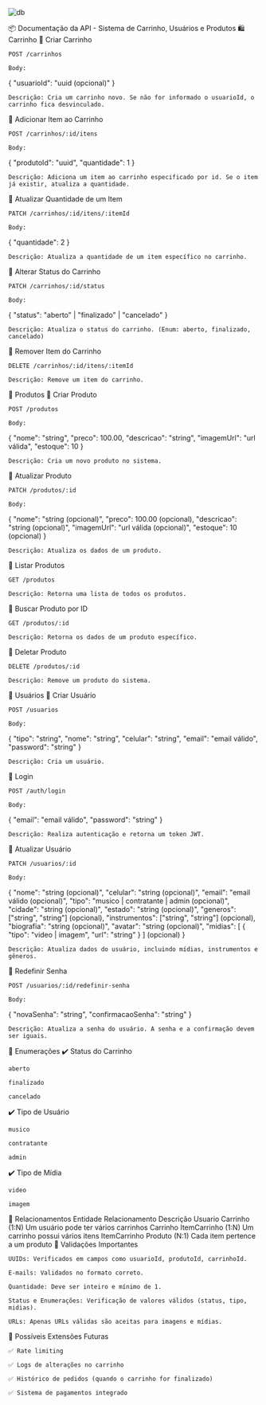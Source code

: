 
![db](https://github.com/user-attachments/assets/7091c453-d510-461d-a57c-3db98ab54a12)

📦 Documentação da API - Sistema de Carrinho, Usuários e Produtos
🛍️ Carrinho
🔸 Criar Carrinho

    POST /carrinhos

    Body:

{
  "usuarioId": "uuid (opcional)"
}

    Descrição: Cria um carrinho novo. Se não for informado o usuarioId, o carrinho fica desvinculado.

🔸 Adicionar Item ao Carrinho

    POST /carrinhos/:id/itens

    Body:

{
  "produtoId": "uuid",
  "quantidade": 1
}

    Descrição: Adiciona um item ao carrinho especificado por id. Se o item já existir, atualiza a quantidade.

🔸 Atualizar Quantidade de um Item

    PATCH /carrinhos/:id/itens/:itemId

    Body:

{
  "quantidade": 2
}

    Descrição: Atualiza a quantidade de um item específico no carrinho.

🔸 Alterar Status do Carrinho

    PATCH /carrinhos/:id/status

    Body:

{
  "status": "aberto" | "finalizado" | "cancelado"
}

    Descrição: Atualiza o status do carrinho. (Enum: aberto, finalizado, cancelado)

🔸 Remover Item do Carrinho

    DELETE /carrinhos/:id/itens/:itemId

    Descrição: Remove um item do carrinho.

🛒 Produtos
🔸 Criar Produto

    POST /produtos

    Body:

{
  "nome": "string",
  "preco": 100.00,
  "descricao": "string",
  "imagemUrl": "url válida",
  "estoque": 10
}

    Descrição: Cria um novo produto no sistema.

🔸 Atualizar Produto

    PATCH /produtos/:id

    Body:

{
  "nome": "string (opcional)",
  "preco": 100.00 (opcional),
  "descricao": "string (opcional)",
  "imagemUrl": "url válida (opcional)",
  "estoque": 10 (opcional)
}

    Descrição: Atualiza os dados de um produto.

🔸 Listar Produtos

    GET /produtos

    Descrição: Retorna uma lista de todos os produtos.

🔸 Buscar Produto por ID

    GET /produtos/:id

    Descrição: Retorna os dados de um produto específico.

🔸 Deletar Produto

    DELETE /produtos/:id

    Descrição: Remove um produto do sistema.

👤 Usuários
🔸 Criar Usuário

    POST /usuarios

    Body:

{
  "tipo": "string",
  "nome": "string",
  "celular": "string",
  "email": "email válido",
  "password": "string"
}

    Descrição: Cria um usuário.

🔸 Login

    POST /auth/login

    Body:

{
  "email": "email válido",
  "password": "string"
}

    Descrição: Realiza autenticação e retorna um token JWT.

🔸 Atualizar Usuário

    PATCH /usuarios/:id

    Body:

{
  "nome": "string (opcional)",
  "celular": "string (opcional)",
  "email": "email válido (opcional)",
  "tipo": "musico | contratante | admin (opcional)",
  "cidade": "string (opcional)",
  "estado": "string (opcional)",
  "generos": ["string", "string"] (opcional),
  "instrumentos": ["string", "string"] (opcional),
  "biografia": "string (opcional)",
  "avatar": "string (opcional)",
  "midias": [
    {
      "tipo": "video | imagem",
      "url": "string"
    }
  ] (opcional)
}

    Descrição: Atualiza dados do usuário, incluindo mídias, instrumentos e gêneros.

🔸 Redefinir Senha

    POST /usuarios/:id/redefinir-senha

    Body:

{
  "novaSenha": "string",
  "confirmacaoSenha": "string"
}

    Descrição: Atualiza a senha do usuário. A senha e a confirmação devem ser iguais.

🔐 Enumerações
✔️ Status do Carrinho

    aberto

    finalizado

    cancelado

✔️ Tipo de Usuário

    musico

    contratante

    admin

✔️ Tipo de Mídia

    video

    imagem

🔗 Relacionamentos
Entidade	Relacionamento	Descrição
Usuario	Carrinho (1:N)	Um usuário pode ter vários carrinhos
Carrinho	ItemCarrinho (1:N)	Um carrinho possui vários itens
ItemCarrinho	Produto (N:1)	Cada item pertence a um produto
📑 Validações Importantes

    UUIDs: Verificados em campos como usuarioId, produtoId, carrinhoId.

    E-mails: Validados no formato correto.

    Quantidade: Deve ser inteiro e mínimo de 1.

    Status e Enumerações: Verificação de valores válidos (status, tipo, midias).

    URLs: Apenas URLs válidas são aceitas para imagens e mídias.

🚀 Possíveis Extensões Futuras

    ✅ Rate limiting

    ✅ Logs de alterações no carrinho

    ✅ Histórico de pedidos (quando o carrinho for finalizado)

    ✅ Sistema de pagamentos integrado
